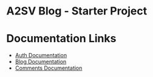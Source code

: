 # A2SV Blog - Starter Project

# Documentation Links

- [Auth Documentation](https://documenter.getpostman.com/view/31532211/2sAXjDebCb)
- [Blog Documentation](https://documenter.getpostman.com/view/30471091/2sAXjF8aL8)
- [Comments Documentation](https://documenter.getpostman.com/view/30471091/2sAXjF8aLC)

